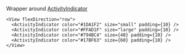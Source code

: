 Wrapper around [ActivityIndicator](https://reactnative.dev/docs/activityindicator)

```tsx
<View flexDirection="row">
  <ActivityIndicator color="#1DA1F2" size="small" padding={10} />
  <ActivityIndicator color="#FFAD1F" size="large" padding={10} />
  <ActivityIndicator color="#794BC4" size={48} padding={10} />
  <ActivityIndicator color="#17BF63" size={60} padding={10} />
</View>
```
